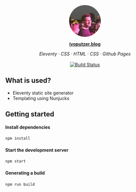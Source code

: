 <p align="center">
	<img src="_static/whoami.jpg" alt="Ivo von Putzer Reibegg Avatar" width="100" align="center" style="border-radius: 50%" />
</p>

<p align="center">
  <a href="https://ivoputzer.blog">
    <strong>ivoputzer.blog</strong>
  </a>
</p>

<p align="center">
  <em>Eleventy · CSS · HTML · CSS · Github Pages</em>
  <br>
  <br>
  <a href="https://actions-badge.atrox.dev/ivoputzer/ivoputzer.blog/goto?ref=master">
    <img alt="Build Status" src="https://img.shields.io/endpoint.svg?url=https%3A%2F%2Factions-badge.atrox.dev%2Fivoputzer%2Fivoputzer.blog%2Fbadge%3Fref%3Dmaster&style=for-the-badge" />
  </a>
</p>

## What is used?
- Eleventy static site generator
- Templating using Nunjucks
<!--

- [ ] A good handful of SEO meta tags set up
- [ ] Sitemap generated automatically
- [ ] Pull in latest instagram posts on build (works with IFTTT to trigger a build)
- [ ] Use Jimp to create optimised versions of photos
- [ ] Support native dark mode
- [ ] Webmentions (Basic support, needs more work)
- [ ] Getting started
- [ ] Install dependencies

-->
## Getting started

#### Install dependencies
```bash
npm install
```
#### Start the development server
```bash
npm start
```
#### Generating a build
```bash
npm run build
```
